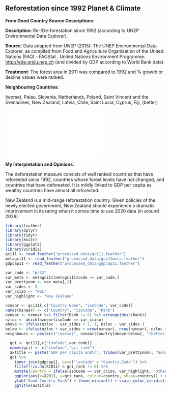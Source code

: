 




## Reforestation since 1992 Planet & Climate

**From Good Country Source Descriptions**:

**Description**: Re-/De-forestation since 1992 (according to UNEP Environmental Data Explorer).

**Source**: Data adapted from UNEP (2015): The UNEP Environmental Data Explorer, as compiled from Food and Agriculture Organization of the United Nations (FAO) - FAOStat . United Nations Environment Programme. http://ede.grid.unep.ch (and divided by GDP according to World Bank data).

**Treatment**: The forest area in 2011 was compared to 1992 and % growth or decline values were ranked.

**Neighbouring Countries**:




(worse), Palau, Slovenia, Netherlands, Poland, Saint Vincent and the Grenadines, New Zealand, Latvia, Chile, Saint Lucia, Cyprus, Fiji, (better)



![](c052_pc52_files/figure-latex/unnamed-chunk-6-1.pdf)<!-- --> 

**My Interpretation and Opinions**:

The deforestation measure consists of well ranked countries that have reforested since 1992, countries whose forest levels have not changed, and countries that have deforested. It is mildly linked to GDP per capita as wealthy countries have almost all reforested.

New Zealand is a mid-range reforestation country. Given policies of the newly elected government, New Zealand should experience a dramatic improvement in its rating when it comes time to use 2020 data (in around 2026)



```r
library(feather)
library(dplyr)
library(tidyr)
library(knitr)
library(ggplot2)
library(viridis)
gci11 <- read_feather("processed_data/gci11.feather")
metagci11 <- read_feather("processed_data/gci11meta.feather")
gdpcap11 <- read_feather("processed_data/gdpcap11.feather")
```


```r
var_code <- "pc52"
var_meta <- metagci11[metagci11$code == var_code,]
var_prettynom <- var_meta[,2]
var_sides <- 5
var_cciso <- "NZL"
var_highlight <- "New Zealand"
```



```r
nznear <- gci11[,c("Country.Name", "isoCode", var_code)]
names(nznear) <- c("Country", "isoCode", "Rank")
nznear <- nznear %>% filter(Rank != 0) %>% arrange(desc(Rank))
nzloc <- which(nznear$isoCode == var_cciso)
above <- ifelse(nzloc - var_sides < 1, 1, nzloc - var_sides )
below <- ifelse(nzloc + var_sides > nrow(nznear), nrow(nznear), nzloc + var_sides )
neighbours <- paste(c("(worse)", nznear$Country[above:below], "(better)"),collapse=", ")
```



```r
  gci <- gci11[,c("isoCode",var_code)]
  names(gci) <- c("isoCode","gci_rank")
  axtitle <- paste("GDP per capita and\n", trimws(var_prettynom), "Good Country Rank")
  gci %>%
    inner_join(gdpcap11, by=c("isoCode" = "Country.Code")) %>%
    filter(!is.na(X2011) & gci_rank != 0) %>% 
    mutate(country = ifelse(isoCode == var_cciso, var_highlight, "other")) %>%
    ggplot(aes(x=X2011, y=gci_rank, colour=country, shape=country)) + geom_point() + xlab("GDP per capita 2011") +
    ylab("Good Country Rank") + theme_minimal() + scale_color_viridis(discrete=TRUE, begin=0, end=0.9) +
    ggtitle(axtitle)
```
